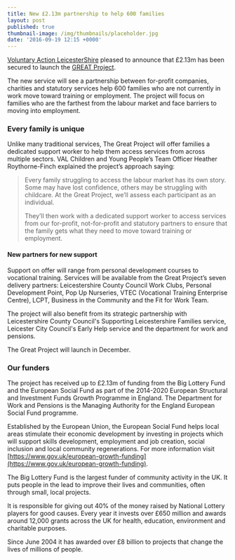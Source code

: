 ```yaml
---
title: New £2.13m partnership to help 600 families
layout: post
published: true
thumbnail-image: /img/thumbnails/placeholder.jpg
date: '2016-09-19 12:15 +0000'
---
```


[Voluntary Action LeicesterShire](http://www.valonline.org.uk) pleased to announce that £2.13m has been secured to launch the [GREAT Project](http://www.greatproject.org.uk).

The new service will see a partnership between for-profit companies, charities and statutory services help 600 families who are not currently in work move toward training or employment. The project will focus on families who are the farthest from the labour market and face barriers to moving into employment.

### Every family is unique

Unlike many traditional services, The Great Project will offer families a dedicated support worker to help them access services from across multiple sectors. VAL Children and Young People’s Team Officer Heather Roythorne-Finch explained the project’s approach saying: 

<blockquote><p>Every family struggling to access the labour market has its own story. Some may have lost confidence, others may be struggling with childcare. At the Great Project, we’ll assess each participant as an individual.</p><p>They’ll then work with a dedicated support worker to access services from our for-profit, not-for-profit and statutory partners to ensure that the family gets what they need to move toward training or employment.</p></blockquote>

#### New partners for new support

Support on offer will range from personal development courses to vocational training. Services will be available from the Great Project’s seven delivery partners: Leicestershire County Council Work Clubs, Personal Development Point, Pop Up Nurseries, VTEC (Vocational Training Enterprise Centre), LCPT, Business in the Community and the Fit for Work Team.

The project will also benefit from its strategic partnership with Leicestershire County Council's Supporting Leicestershire Families service, Leicester City Council's Early Help service and the department for work and pensions.

The Great Project will launch in December. 

### Our funders

The project has received up to £2.13m of funding from the Big Lottery Fund and the European Social Fund as part of the 2014-2020 European Structural and Investment Funds Growth Programme in England. The Department for Work and Pensions is the Managing Authority for the England European Social Fund programme.

Established by the European Union, the European Social Fund helps local areas stimulate their economic development by investing in projects which will support skills development, employment and job creation, social inclusion and local community regenerations. For more information visit [https://www.gov.uk/european-growth-funding](https://www.gov.uk/european-growth-funding).

The Big Lottery Fund is the largest funder of community activity in the UK. It puts people in the lead to improve their lives and communities, often through small, local projects.

It is responsible for giving out 40% of the money raised by National Lottery players for good causes. Every year it invests over £650 million and awards around 12,000 grants across the UK for health, education, environment and charitable purposes.

Since June 2004 it has awarded over £8 billion to projects that change the lives of millions of people.